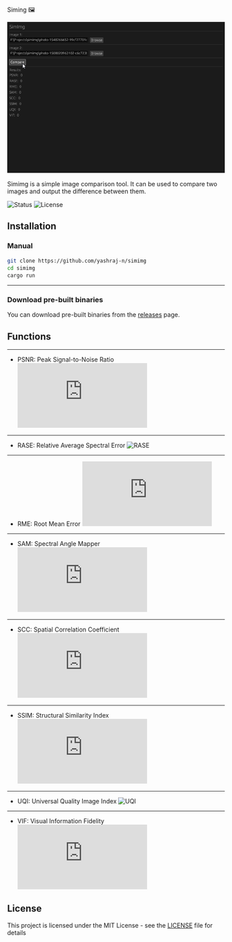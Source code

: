 Siming 🖼

![demo](./assets/demo.gif)

Simimg is a simple image comparison tool. It can be used to compare two images and output the difference between them.

![Status](https://img.shields.io/cirrus/github/yashraj-n/simimg?style=flat-square)
![License](https://img.shields.io/github/license/yashraj-n/simimg?style=flat-square)

## Installation

### Manual

```bash
git clone https://github.com/yashraj-n/simimg
cd simimg
cargo run
```
---

### Download pre-built binaries

You can download pre-built binaries from the [releases](https://github.com/yashraj-n/simimg/releases) page.

## Functions

---
- PSNR: Peak Signal-to-Noise Ratio ![PSNR](https://latex.codecogs.com/gif.latex?PSNR%20%3D%2010%20%5Clog_%7B10%7D%20%5Cleft%20%28%20%5Cfrac%7B%5Ctext%7BMAX%7D%5E2%7D%7BMSE%7D%20%5Cright%20%29)
---

- RASE: Relative Average Spectral Error ![RASE](https://)
---
- RME: Root Mean Error ![RME](https://latex.codecogs.com/gif.latex?RME%20%3D%20%5Csqrt%7B%5Cfrac%7B1%7D%7BN%7D%20%5Csum_%7Bi%3D1%7D%5E%7BN%7D%20%28I_i%20-%20J_i%29%5E2%7D)
---
- SAM: Spectral Angle Mapper ![SAM](https://latex.codecogs.com/gif.latex?SAM%20%3D%20%5Ccos%5E%7B-1%7D%20%5Cleft%20%28%20%5Cfrac%7B%5Csum_%7Bi%3D1%7D%5E%7BN%7D%20I_i%20J_i%7D%7B%5Csqrt%7B%5Csum_%7Bi%3D1%7D%5E%7BN%7D%20I_i%5E2%7D%20%5Csqrt%7B%5Csum_%7Bi%3D1%7D%5E%7BN%7D%20J_i%5E2%7D%7D%20%5Cright%20%29)
---
- SCC: Spatial Correlation Coefficient ![SCC](https://latex.codecogs.com/gif.latex?SCC%20%3D%20%5Cfrac%7B%5Csum_%7Bi%3D1%7D%5E%7BN%7D%20%28I_i%20-%20%5Cbar%7BI%7D%29%20%28J_i%20-%20%5Cbar%7BJ%7D%29%7D%7B%5Csqrt%7B%5Csum_%7Bi%3D1%7D%5E%7BN%7D%20%28I_i%20-%20%5Cbar%7BI%7D%29%5E2%7D%20%5Csqrt%7B%5Csum_%7Bi%3D1%7D%5E%7BN%7D%20%28J_i%20-%20%5Cbar%7BJ%7D%29%5E2%7D%7D)
---
- SSIM: Structural Similarity Index ![SSIM](https://latex.codecogs.com/gif.latex?SSIM%20%3D%20%5Cfrac%7B%282%20%5Cmu_I%20%5Cmu_J%29%20%5Cleft%20%28%202%20%5Csigma_%7B%5Cmu%7D%20%5Csigma_%7B%5Cmu%7D%20%5Cright%20%29%7D%7B%28%5Cmu_I%5E2%20&plus;%20%5Cmu_J%5E2%29%20%5Cleft%20%28%20%5Csigma_I%5E2%20&plus;%20%5Csigma_J%5E2%20%5Cright%20%29%7D)
---
- UQI: Universal Quality Image Index ![UQI]()
---
- VIF: Visual Information Fidelity ![VIF](https://latex.codecogs.com/gif.latex?VIF%20%3D%20%5Cfrac%7B%5Ctext%7BMAX%7D%5E2%7D%7B%5Csigma%5E2%20%5Cleft%20%28%20%5Cfrac%7B%5Csum_%7Bi%3D1%7D%5E%7BN%7D%20%28I_i%20-%20J_i%29%5E2%7D%7B%5Csum_%7Bi%3D1%7D%5E%7BN%7D%20%28I_i%20-%20%5Cbar%7BI%7D%29%5E2%7D%20%5Cright%20%29%7D)


## License

This project is licensed under the MIT License - see the [LICENSE](LICENSE) file for details